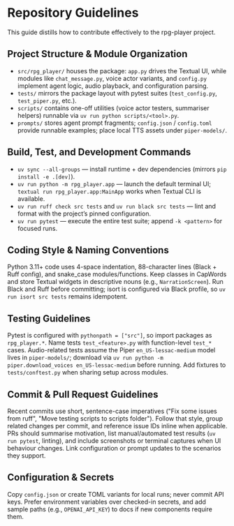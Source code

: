 # Repository Guidelines
This guide distills how to contribute effectively to the rpg-player project.

## Project Structure & Module Organization
- `src/rpg_player/` houses the package: `app.py` drives the Textual UI, while modules like `chat_message.py`, voice actor variants, and `config.py` implement agent logic, audio playback, and configuration parsing.
- `tests/` mirrors the package layout with pytest suites (`test_config.py`, `test_piper.py`, etc.).
- `scripts/` contains one-off utilities (voice actor testers, summariser helpers) runnable via `uv run python scripts/<tool>.py`.
- `prompts/` stores agent prompt fragments; `config.json` / `config.toml` provide runnable examples; place local TTS assets under `piper-models/`.

## Build, Test, and Development Commands
- `uv sync --all-groups` — install runtime + dev dependencies (mirrors `pip install -e .[dev]`).
- `uv run python -m rpg_player.app` — launch the default terminal UI; `textual run rpg_player.app:MainApp` works when Textual CLI is available.
- `uv run ruff check src tests` and `uv run black src tests` — lint and format with the project’s pinned configuration.
- `uv run pytest` — execute the entire test suite; append `-k <pattern>` for focused runs.

## Coding Style & Naming Conventions
Python 3.11+ code uses 4-space indentation, 88-character lines (Black + Ruff config), and snake_case modules/functions. Keep classes in CapWords and store Textual widgets in descriptive nouns (e.g., `NarrationScreen`). Run Black and Ruff before committing; isort is configured via Black profile, so `uv run isort src tests` remains idempotent.

## Testing Guidelines
Pytest is configured with `pythonpath = ["src"]`, so import packages as `rpg_player.*`. Name tests `test_<feature>.py` with function-level `test_*` cases. Audio-related tests assume the Piper `en_US-lessac-medium` model lives in `piper-models/`; download via `uv run python -m piper.download_voices en_US-lessac-medium` before running. Add fixtures to `tests/conftest.py` when sharing setup across modules.

## Commit & Pull Request Guidelines
Recent commits use short, sentence-case imperatives ("Fix some issues from ruff", "Move testing scripts to scripts folder"). Follow that style, group related changes per commit, and reference issue IDs inline when applicable. PRs should summarise motivation, list manual/automated test results (`uv run pytest`, linting), and include screenshots or terminal captures when UI behaviour changes. Link configuration or prompt updates to the scenarios they support.

## Configuration & Secrets
Copy `config.json` or create TOML variants for local runs; never commit API keys. Prefer environment variables over checked-in secrets, and add sample paths (e.g., `OPENAI_API_KEY`) to docs if new components require them.
